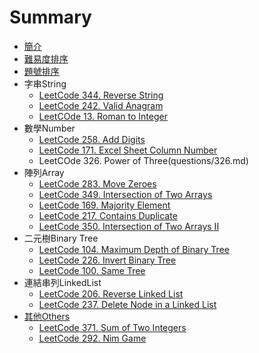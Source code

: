 # Summary

* [簡介](README.md)
* [難易度排序](sortbyacceptance.md)
* [題號排序](sortbynumber.md)
* 字串String
   * [LeetCode 344. Reverse String](questions/344md.md)
   * [LeetCode 242. Valid Anagram](questions/242md.md)
   * [LeetCOde 13. Roman to Integer](questions/13md.md)
* 數學Number
   * [LeetCode 258. Add Digits](questions/258md.md)
   * [LeetCode 171. Excel Sheet Column Number](questions/171md.md)
   * LeetCOde 326. Power of Three(questions/326.md)
* 陣列Array
   * [LeetCode 283. Move Zeroes](questions/283md.md)
   * [LeetCode 349. Intersection of Two Arrays](questions/349md.md)
   * [LeetCode 169. Majority Element](questions/169md.md)
   * [LeetCode 217. Contains Duplicate](questions/217md.md)
   * [LeetCode 350. Intersection of Two Arrays II](questions/350md.md)
* 二元樹Binary Tree
   * [LeetCode 104. Maximum Depth of Binary Tree](questions/104md.md)
   * [LeetCode 226. Invert Binary Tree](questions/226md.md)
   * [LeetCode 100. Same Tree](questions/100md.md)
* 連結串列LinkedList
   * [LeetCode 206. Reverse Linked List](questions/206md.md)
   * [LeetCode 237. Delete Node in a Linked List](questions/237md.md)
* [其他Others](others.md)
   * [LeetCode 371. Sum of Two Integers](questions/371md.md)
   * [LeetCode 292. Nim Game](questions/292md.md)


